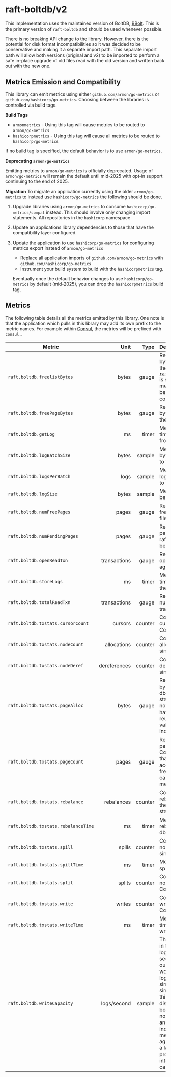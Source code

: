 raft-boltdb/v2
===========

This implementation uses the maintained version of BoltDB, [BBolt](https://github.com/etcd-io/bbolt). This is the primary version of `raft-boltdb` and should be used whenever possible. 

There is no breaking API change to the library. However, there is the potential for disk format incompatibilities so it was decided to be conservative and making it a separate import path. This separate import path will allow both versions (original and v2) to be imported to perform a safe in-place upgrade of old files read with the old version and written back out with the new one. 

## Metrics Emission and Compatibility

This library can emit metrics using either `github.com/armon/go-metrics` or `github.com/hashicorp/go-metrics`. Choosing between the libraries is controlled via build tags. 

**Build Tags**
* `armonmetrics` - Using this tag will cause metrics to be routed to `armon/go-metrics`
* `hashicorpmetrics` - Using this tag will cause all metrics to be routed to `hashicorp/go-metrics`

If no build tag is specified, the default behavior is to use `armon/go-metrics`. 

**Deprecating `armon/go-metrics`**

Emitting metrics to `armon/go-metrics` is officially deprecated. Usage of `armon/go-metrics` will remain the default until mid-2025 with opt-in support continuing to the end of 2025.

**Migration**
To migrate an application currently using the older `armon/go-metrics` to instead use `hashicorp/go-metrics` the following should be done.

1. Upgrade libraries using `armon/go-metrics` to consume `hashicorp/go-metrics/compat` instead. This should involve only changing import statements. All repositories in the `hashicorp` namespace
2. Update an applications library dependencies to those that have the compatibility layer configured.
3. Update the application to use `hashicorp/go-metrics` for configuring metrics export instead of `armon/go-metrics`
   * Replace all application imports of `github.com/armon/go-metrics` with `github.com/hashicorp/go-metrics`
   * Instrument your build system to build with the `hashicorpmetrics` tag.

   Eventually once the default behavior changes to use `hashicorp/go-metrics` by default (mid-2025), you can drop the `hashicorpmetrics` build tag.

## Metrics

The following table details all the metrics emitted by this library. One note is that the application which pulls in this library may add its own prefix to the metric names. For example within [Consul](https://github.com/hashicorp/consul), the metrics will be prefixed with `consul.`.

| Metric                              | Unit         | Type    | Description           |
| ----------------------------------- | ------------:| -------:|:--------------------- |
| `raft.boltdb.freelistBytes`         | bytes        | gauge   | Represents the number of bytes necessary to encode the freelist metadata. When [`raft_boltdb.NoFreelistSync`](/docs/agent/options#NoFreelistSync) is set to `false` these metadata bytes must also be written to disk for each committed log. |
| `raft.boltdb.freePageBytes`         | bytes        | gauge   | Represents the number of bytes of free space within the raft.db file. |
| `raft.boltdb.getLog`                | ms           | timer   | Measures the amount of time spent reading logs from the db. |
| `raft.boltdb.logBatchSize`          | bytes        | sample  | Measures the total size in bytes of logs being written to the db in a single batch. |
| `raft.boltdb.logsPerBatch`          | logs         | sample  | Measures the number of logs being written per batch to the db. |
| `raft.boltdb.logSize`               | bytes        | sample  | Measures the size of logs being written to the db. |
| `raft.boltdb.numFreePages`          | pages        | gauge   | Represents the number of free pages within the raft.db file. |
| `raft.boltdb.numPendingPages`       | pages        | gauge   | Represents the number of pending pages within the raft.db that will soon become free. |
| `raft.boltdb.openReadTxn`           | transactions | gauge   | Represents the number of open read transactions against the db |
| `raft.boltdb.storeLogs`             | ms           | timer   | Measures the amount of time spent writing logs to the db. |
| `raft.boltdb.totalReadTxn`          | transactions | gauge   | Represents the total number of started read transactions against the db |
| `raft.boltdb.txstats.cursorCount`   | cursors      | counter | Counts the number of cursors created since Consul was started. |
| `raft.boltdb.txstats.nodeCount`     | allocations  | counter | Counts the number of node allocations within the db since Consul was started. |
| `raft.boltdb.txstats.nodeDeref`     | dereferences | counter | Counts the number of node dereferences in the db since Consul was started. |
| `raft.boltdb.txstats.pageAlloc`     | bytes        | gauge   | Represents the number of bytes allocated within the db since Consul was started. Note that this does not take into account space having been freed and reused. In that case, the value of this metric will still increase. |
| `raft.boltdb.txstats.pageCount`     | pages        | gauge   | Represents the number of pages allocated since Consul was started. Note that this does not take into account space having been freed and reused. In that case, the value of this metric will still increase. |
| `raft.boltdb.txstats.rebalance`     | rebalances   | counter | Counts the number of node rebalances performed in the db since Consul was started. |
| `raft.boltdb.txstats.rebalanceTime` | ms           | timer   | Measures the time spent rebalancing nodes in the db. |
| `raft.boltdb.txstats.spill`         | spills       | counter | Counts the number of nodes spilled in the db since Consul was started. |
| `raft.boltdb.txstats.spillTime`     | ms           | timer   | Measures the time spent spilling nodes in the db. |
| `raft.boltdb.txstats.split`         | splits       | counter | Counts the number of nodes split in the db since Consul was started. |
| `raft.boltdb.txstats.write`         | writes       | counter | Counts the number of writes to the db since Consul was started. |
| `raft.boltdb.txstats.writeTime`     | ms           | timer   | Measures the amount of time spent performing writes to the db. |
| `raft.boltdb.writeCapacity`         | logs/second  | sample  | Theoretical write capacity in terms of the number of logs that can be written per second. Each sample outputs what the capacity would be if future batched log write operations were similar to this one. This similarity encompasses 4 things: batch size, byte size, disk performance and boltdb performance. While none of these will be static and its highly likely individual samples of this metric will vary, aggregating this metric over a larger time window should provide a decent picture into how this BoltDB store can perform |

